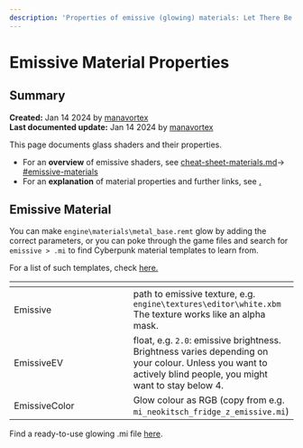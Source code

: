 ```yaml
---
description: 'Properties of emissive (glowing) materials: Let There Be Light'
---
```


# Emissive Material Properties

## Summary

**Created:** Jan 14 2024 by [manavortex](https://app.gitbook.com/u/NfZBoxGegfUqB33J9HXuCs6PVaC3 "mention")\
**Last documented update:** Jan 14 2024 by [manavortex](https://app.gitbook.com/u/NfZBoxGegfUqB33J9HXuCs6PVaC3 "mention")

This page documents glass shaders and their properties.&#x20;

* For an **overview** of emissive shaders, see [cheat-sheet-materials.md](../../references-lists-and-overviews/cheat-sheet-materials.md "mention")-> [#emissive-materials](../../references-lists-and-overviews/cheat-sheet-materials.md#emissive-materials "mention")
* For an **explanation** of material properties and further links, see [.](./ "mention")

## Emissive Material

You can make `engine\materials\metal_base.remt` glow by adding the correct parameters, or you can poke through the game files and search for `emissive > .mi` to find Cyberpunk material templates to learn from.&#x20;

For a list of such templates, check [here.](../../references-lists-and-overviews/cheat-sheet-materials.md#emissive-materials)&#x20;

<table><thead><tr><th width="254"></th><th></th></tr></thead><tbody><tr><td>Emissive</td><td>path to emissive texture, e.g. <code>engine\textures\editor\white.xbm</code><br>The texture works like an alpha mask.</td></tr><tr><td>EmissiveEV</td><td>float, e.g. <code>2.0</code>: emissive brightness. Brightness varies depending on your colour. Unless you want to actively blind people, you might want to stay below 4.</td></tr><tr><td>EmissiveColor</td><td>Glow colour as RGB (copy from e.g. <code>mi_neokitsch_fridge_z_emissive.mi</code>)</td></tr></tbody></table>

Find a ready-to-use glowing .mi file [here](https://mega.nz/file/jZdCzRzT#7IJD9dQgBT11TCC2ckzD-FFvm0igbVOr19KqhxAx8Ag).
